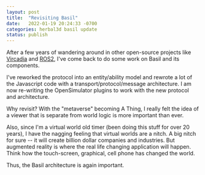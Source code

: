 ```yaml
---
layout: post
title:  "Revisiting Basil"
date:   2022-01-19 20:24:33 -0700
categories: herbal3d basil update
status: publish
---
```

After a few years of wandering around in other open-source projects
like [Vircadia] and [ROS2], I've come back to do some work on Basil
and its components.

I've reworked the protocol into an entity/ability model and rewrote a
lot of the Javascript code with a transport/protocol/message architecture.
I am now re-writing the OpenSimulator plugins to work with the new
protocol and architecture.

Why revisit? With the "metaverse" becoming A Thing, I really felt
the idea of a viewer that is separate from world logic is more important
than ever.

Also, since I'm a virtual world old timer (been doing this stuff for over
20 years), I have the nagging feeling that virtual worlds are a nitch.
A big nitch for sure -- it will create billion dollar companies and
industries. But augmented reality is where the real life changing
application will happen. Think how the touch-screen, graphical, cell
phone has changed the world.

Thus, the Basil architecture is again important.

[Vircadia]: https://vircadia.com
[ROS2]: https://github.com/ros2
